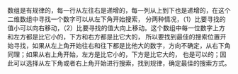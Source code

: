 数组是有规律的，每一行从左往右是递增的，每一列从上到下也是递增的，在这个二维数组中寻找一个数字可以从左下角开始搜索，
分两种情况，（1）比要寻找的值小可以向右移动，（2）比要寻找的值大向上移动。这个数组中每一位数字上方和左方都是比它小的，下方和右方都是比它大的，
所以要找到最佳的搜索位置开始寻找，如果从左上角开始往右和往下都是比他大的数字，方向不确定，从右下角同理；如果从右上角开始，左方是比它小的，下方是比它大的，
也是可以的；因此可以选择从左下角或者右上角开始进行搜索，找到规律，确定最佳的搜索方式。
